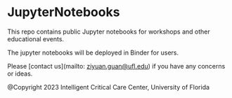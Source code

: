 # JupyterNotebooks
This repo contains public Jupyter notebooks for workshops and other educational events. 

The jupyter notebooks will be deployed in Binder for users.

Please [contact us](mailto: ziyuan.guan@ufl.edu) if you have any concerns or ideas. 

@Copyright 2023 Intelligent Critical Care Center, University of Florida

